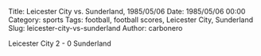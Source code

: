 Title: Leicester City vs. Sunderland, 1985/05/06
Date: 1985/05/06 00:00
Category: sports
Tags: football, football scores, Leicester City, Sunderland
Slug: leicester-city-vs-sunderland
Author: carbonero


Leicester City 2 - 0 Sunderland
